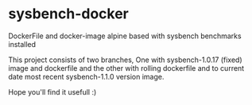 # sysbench-docker
DockerFile and docker-image alpine based with sysbench benchmarks installed

This project consists of two branches,
One with sysbench-1.0.17 (fixed) image and dockerfile and the other with rolling dockerfile and to current date most recent sysbench-1.1.0 version image.

Hope you'll find it usefull :)
